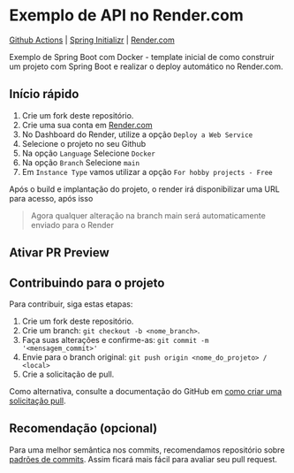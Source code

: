 # Exemplo de API no Render.com


[Github Actions](https://docs.github.com/pt/actions) | [Spring Initializr](https://start.spring.io/) | [Render.com](https://render.com/)


Exemplo de Spring Boot com Docker -  template inicial de como construir um projeto com Spring Boot e realizar o deploy automático no Render.com.

## Início rápido

1. Crie um fork deste repositório.
2. Crie uma sua conta em [Render.com](https://render.com/)
3. No Dashboard do Render, utilize a opção `Deploy a Web Service`
4. Selecione o projeto no seu Github
5. Na opção `Language` Selecione `Docker`
6. Na opção `Branch` Selecione `main`
7. Em `Instance Type` vamos utilizar a opção `For hobby projects - Free`

Após o build e implantação do projeto, o render irá disponibilizar uma URL para acesso, após isso
> Agora qualquer alteração na branch main será automaticamente enviado para o Render

## Ativar PR Preview



##  Contribuindo para o projeto

Para contribuir, siga estas etapas:

1. Crie um fork deste repositório.
2. Crie um branch: `git checkout -b <nome_branch>`.
3. Faça suas alterações e confirme-as: `git commit -m '<mensagem_commit>'`
4. Envie para o branch original: `git push origin <nome_do_projeto> / <local>`
5. Crie a solicitação de pull.

Como alternativa, consulte a documentação do GitHub em [como criar uma solicitação pull](https://help.github.com/en/github/collaborating-with-issues-and-pull-requests/creating-a-pull-request).

## Recomendação (opcional)

Para uma melhor semântica nos commits, recomendamos repositório sobre [padrões de commits](https://github.com/iuricode/padroes-de-commits). Assim ficará mais fácil para avaliar seu pull request.


